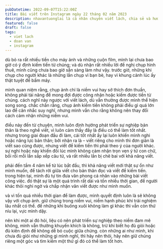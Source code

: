 ```yaml
---
pubDatetime: 2022-09-07T15:22:00Z
title: Bài viết trên Instagram ngày 22 tháng 02 năm 2023
description: nhavantuonglai là cá nhân chuyên viết lách, chia sẻ và hướng dẫn mọi người thuần thục hơn khi thực hành viết lách mỗi ngày qua những bài chia sẻ ngắn trên Instagram chính thức.
featured: false
draft: false
tags:
  - viet lach
  - doan van
  - instagram
---
```


dù bỏ ra rất nhiều tiền cho máy ảnh và những cuộn film, mình lại chưa bao giờ có ý định kiếm tiền từ chúng; và dù nhận rất nhiều lời đề nghị chụp hình thuê, mình cũng chưa bao giờ sẵn sàng làm như vậy. trước giờ, những khi chụp cho người khác là những lần chụp vì bạn bè, hay vì khung cảnh lúc ấy thật tuyệt để bấm máy.

mình quan niệm rằng, chụp ảnh chỉ là niềm vui hay sở thích đơn thuần, không phải tài năng để mong đợi được công nhận hoặc kiếm được tiền từ chúng. cách nghĩ này ngược với viết lách, dù vẫn thường được mình thể hiện song song. chắc chắn rằng, chụp ảnh kiếm tiền không phải điều gì quá lớn lao để cân nhắc suy nghĩ, nhưng mình vẫn cho rằng không nên thay đổi cách cảm nhận những niềm vui.

điều này đến từ chuyện, mình luôn định hướng phát triển sự nghiệp bản thân là theo nghề viết, vì luôn cảm thấy đấy là điều có thể làm tốt nhất. nhưng trong giai đoạn đầu đi làm, cái tốt nhất ấy lại luôn khiến mình nghi hoặc năng lực bản thân; bởi nhận ra là – viết riêng cho mình thì đơn giản là viết sao cũng được, nhưng viết để kiếm tiền thì phải theo ý của người khác. sự nghi hoặc này khiến đôi lúc mình không cảm nhận trọn vẹn ý tứ con chữ, bối rối mỗi lần sắp xếp câu từ, và rất nhiều lần bị chê bai với khả năng viết.

phải đến tầm 4 năm kể từ lúc bắt đầu, thì khả năng viết mới thật sự ổn như mình muốn, để tách rời giữa viết cho bản thân đọc và viết để kiếm tiền. trong hiện tại, mình đủ tự tin đưa văn phong cá nhân vào những bài viết công việc. đó thật sự là một quá trình rất dài và tốn nhiều thời gian, để người khác thôi nghi ngờ và chấp nhận văn viết được như mình muốn.

và vì tốn quá nhiều thời gian để làm được, mình quyết định luôn là sẽ không vậy với chụp ảnh. giữ chúng trong niềm vui, niềm hạnh phúc khi trải nghiệm lâu nhất có thể. để những khi buông xuôi không làm gì khác thì vẫn còn thứ níu lại, vực mình dậy.

nên khi một ai đó hỏi, liệu có nên phát triển sự nghiệp theo niềm đam mê không, mình vẫn thường khuyến khích là không, trừ khi biết họ đủ giỏi hoặc đủ kiên định để không dễ bỏ cuộc giữa chừng. còn những ai như mình, khi chưa đủ giỏi như những gì mình nghĩ, thì hãy nên thôi, hãy nên giữ chúng riêng một góc và tìm kiếm một thứ gì đó có thể làm tốt hơn.
